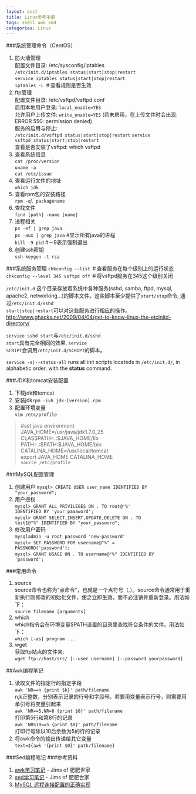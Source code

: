 ```yaml
---
layout: post
title: Linux参考手册
tags: shell awk sed
categories: Linux
---
```

###系统管理命令（CentOS）
1. 防火墙管理  
配置文件目录: /etc/sysconfig/iptables  
<code>/etc/init.d/iptables status|start|stop|restart</code>  
<code>service iptables status|start|stop|restart</code>  
<code>iptables -L</code> ＃查看规则是否生效  
2. ftp管理  
配置文件目录: /etc/vsftpd/vsftpd.conf  
启用本地用户登录: <code>local_enable=YES</code>  
允许用户上传文件: <code>write_enable=YES</code> (若未启用，在上传文件时会出现: ERROR 550: permission denied)  
服务的启用与停止:  
<code>/etc/init.d/vsftpd status|start|stop|restart</code>  <code>service vsftpd status|start|stop|restart</code>  
查看是否安装了vsftpd: which vsftpd  
4. 查看系统信息  
<code>cat /proc/version</code>  
<code>uname -a</code>  
<code>cat /etc/issue</code>  
5. 查看运行文件的地址  
<code>which jdk</code>  
6. 查看rpm包的安装路径  
<code>rpm -ql packagename</code>
7. 查找文件  
<code>find [path] -name [name]</code>  
8. 进程相关  
<code>ps -ef | grep java</code>  
<code>ps -aux | grep java</code> #显示所有java的进程  
<code>kill -9 pid</code> #－9表示强制退出  
9. 创建ssh密钥  
<code>ssh-keygen -t rsa</code>  

###系统服务管理
<code>chkconfig --list</code> ＃查看服务在每个级别上的运行状态  
<code>chkconfig --level 345 vsftpd off</code> ＃将vsftpd服务在345这个级别关闭  

<code>/etc/init.d</code> 这个目录存放着系统中各种服务(sshd, samba, ftpd, mysql, apache2, networking...)的脚本文件。这些脚本至少提供了<code>start/stop</code>命令, 通过<code>/etc/init.d/sshd start|stop|restart</code>可以对这些服务进行相应的操作。  
<http://www.ghacks.net/2009/04/04/get-to-know-linux-the-etcinitd-directory/>  

<code>service sshd start</code>与<code>/etc/init.d/sshd start</code>具有完全相同的效果, <code>service SCRIPT</code>会调用<code>/etc/init.d/SCRIPT</code>的脚本。  

<code>service -s|--status-all</code> runs all init scripts locateds in <code>/etc/init.d/</code>, in alphabetic order, with the **status** command.

###JDK和tomcat安装配置
1. 下载jdk和tomcat  
2. 安装jdk<code>rpm -ivh jdk-[version].rpm</code>  
3. 配置环境变量  
<code>vim /etc/profile</code>  
>\#set java environment  
>JAVA_HOME=/usr/java/jdk1.7.0_25  
>CLASSPATH=.:\$JAVA_HOME/lib  
>PATH=.:\$PATH:\$JAVA_HOME/bin  
>CATALINA_HOME=/usr/local/tomcat  
>export JAVA_HOME CATALINA_HOME  
<code>source /etc/profile</code>  

###MySQL配置管理
1. 创建用户
<code>mysql> CREATE USER user_name IDENTIFIED BY "your_password";</code>
2. 用户授权  
<code>mysql> GRANT ALL PRIVILEGES ON *.* TO root@'%' IDENTIFIED BY 'your paaaword';</code>  
<code>mysql> GRANT SELECT,INSERT,UPDATE,DELETE ON *.* TO test1@"%" IDENTIFIED BY "your_password";</code>  
3. 修改用户密码  
<code>mysqladmin -u root password 'new-password'</code>  
<code>mysql> SET PASSWORD FOR username@"%" = PASSWORD('password');</code>  
<code>mysql> GRANT USAGE ON *.* TO username@"%" IDENTIFIED BY 'password';</code>  

###常用命令
1. source  
source命令也称为“点命令”，也就是一个点符号（.）。source命令通常用于重新执行刚修改的初始化文件，使之立即生效，而不必注销并重新登录。用法如下：  
`source filename [arguments]`
2. which  
which指令会在环境变量$PATH设置的目录里查找符合条件的文件。用法如下：  
`which [-as] program ...`
3. wget  
获取ftp站点的文件夹:  
`wget ftp://host/src/ [--user username] [--password yourpassword]`

##Awk编程笔记
1. 读取文件的指定行的指定字段  
<code>awk 'NR==n {print $k}' path/filename</code>  
n,k正整数，分别表示记录的行号和字段号。若要用变量表示行号，则需要用单引号将变量引起来  
<code>awk 'NR==5,NR=8 {print $0}' path/filename</code>  
打印第5行和第8行的记录  
<code>awk 'NR%10==5 {print $0}' path/filename</code>  
打印行号除以10后余数为5的行的记录  
2. 将awk命令的输出传递给其它变量  
<code>text=${awk '{print $0}' path/filename}</code>  

###Sed编程笔记
###参考资料  
1. [awk学习笔记](http://man.lupaworld.com/content/manage/ringkee/awk.htm#id2861697) - Jims of 肥肥世家
2. [sed学习笔记](http://tsnc.zhongaokao.com/tsnc_wgrj/doc/sed.htm) - Jims of 肥肥世家
3. [MySQL 远程连接配置的正确实现](http://database.51cto.com/art/201006/204537.htm)
